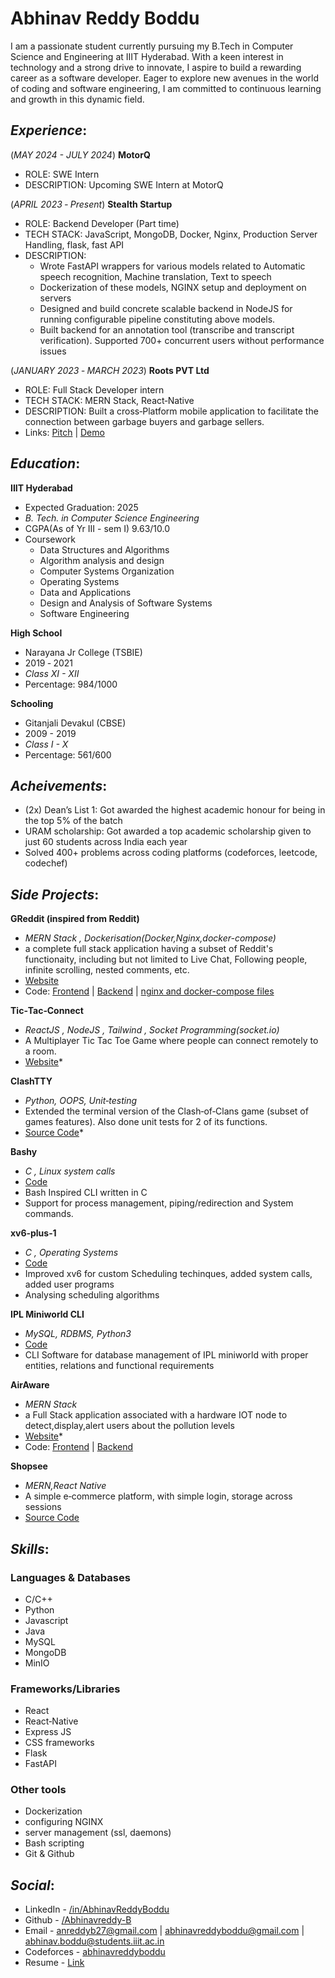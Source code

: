 # Abhinav Reddy Boddu

I am a passionate student currently pursuing my B.Tech in Computer Science and Engineering at IIIT Hyderabad. With a keen interest in technology and a strong drive to innovate, I aspire to build a rewarding career as a software developer. Eager to explore new avenues in the world of coding and software engineering, I am committed to continuous learning and growth in this dynamic field.

## ***Experience***:
(_MAY 2024 - JULY 2024_) **MotorQ**
* ROLE: SWE Intern
* DESCRIPTION: Upcoming SWE Intern at MotorQ

(_APRIL 2023 ‐  Present_)  **Stealth Startup**
* ROLE: Backend Developer (Part time)
* TECH STACK: JavaScript, MongoDB, Docker, Nginx, Production Server Handling, flask, fast API
* DESCRIPTION: 
  - Wrote FastAPI wrappers for various models related to Automatic speech recognition, Machine translation, Text to speech
  - Dockerization of these models, NGINX setup and deployment on servers
  - Designed and build concrete scalable backend in NodeJS for running configurable pipeline constituting above models.
  - Built backend for an annotation tool (transcribe and transcript verification). Supported 700+ concurrent users without performance issues


(_JANUARY 2023 ‐ MARCH 2023_)  **Roots PVT Ltd**
* ROLE: Full Stack Developer intern
* TECH STACK: MERN Stack, React‐Native
* DESCRIPTION: Built a cross‐Platform mobile application to facilitate the connection between garbage buyers and garbage sellers.
* Links: [Pitch](https://pitch.com/public/4747d8f6-fcad-4b2a-b1ae-ce4a3f7c3078) | [Demo](https://www.veed.io/view/8a18f858-7607-423b-b34c-e567714b3cc8?panel=share)

## ***Education***:
**IIIT Hyderabad**
* Expected Graduation: 2025
* *B. Tech. in Computer Science Engineering*
* CGPA(As of Yr III - sem I) 9.63/10.0
* Coursework
  - Data Structures and Algorithms
  - Algorithm analysis and design
  - Computer Systems Organization
  - Operating Systems
  - Data and Applications
  - Design and Analysis of Software Systems
  - Software Engineering

**High School**
* Narayana Jr College (TSBIE)
* 2019 ‐ 2021
* *Class XI - XII*
* Percentage: 984/1000

**Schooling**
* Gitanjali Devakul (CBSE)
* 2009 - 2019
* *Class I - X*
* Percentage: 561/600

## ***Acheivements***:
* (2x) Dean’s List 1: Got awarded the highest academic honour for being in the top 5% of the batch
* URAM scholarship: Got awarded a top academic scholarship given to just 60 students across India each year
* Solved 400+ problems across coding platforms (codeforces, leetcode, codechef)

## ***Side Projects***:
**GReddit (inspired from Reddit)**
* _MERN Stack , Dockerisation(Docker,Nginx,docker-compose)_
* a complete full stack application having a subset of Reddit's functionaity, including but not limited to Live Chat, Following people, infinite scrolling, nested comments, etc.
* [Website](https://guileless-kringle-c68d07.netlify.app/profile) 
* Code: [Frontend](https://github.com/Abhinavreddy-B/Reddit_Frontend) | [Backend](https://github.com/Abhinavreddy-B/Reddit_Backend) | [nginx and docker-compose files](https://github.com/Abhinavreddy-B/Reddit-Docker)

**Tic‐Tac‐Connect**
* _ReactJS , NodeJS , Tailwind , Socket Programming(socket.io)_
* A Multiplayer Tic Tac Toe Game where people can connect remotely to a room.
* [Website](https://tictactoemultiplayer.onrender.com/)*

**ClashTTY**
* _Python, OOPS, Unit‐testing_
* Extended the terminal version of the Clash‐of‐Clans game (subset of games features). Also done unit tests for 2 of its functions.
* [Source Code]([https://tictactoemultiplayer.onrender.com/](https://github.com/Abhinavreddy-B/COC/))*

**Bashy**
* _C , Linux system calls_
* [Code](https://github.com/Abhinavreddy-B/C-Shell)
* Bash Inspired CLI written in C
* Support for process management, piping/redirection and System commands.

**xv6‐plus‐1**
* _C , Operating Systems_
* [Code](https://github.com/Abhinavreddy-B/Advanced-xv-6)
* Improved xv6 for custom Scheduling techinques, added system calls, added user programs
* Analysing scheduling algorithms

**IPL Miniworld CLI**
* _MySQL, RDBMS, Python3_
* [Code](https://github.com/Abhinavreddy-B/D_and_A/tree/master/Project_Phase-4)
* CLI Software for database management of IPL miniworld with proper entities, relations and functional requirements

**AirAware**
* _MERN Stack_
* a Full Stack application associated with a hardware IOT node to detect,display,alert users about the pollution levels
* [Website](https://indoor-air-pollution-18.onrender.com/)*
* Code: [Frontend](https://github.com/Abhinavreddy-B/ESW_Frontend) | [Backend](https://github.com/Abhinavreddy-B/ESW_backend)

**Shopsee**
* _MERN,React Native_
* A simple e‐commerce platform, with simple login, storage across sessions
* [Source Code](https://github.com/Abhinavreddy-B/shopsee)

## ***Skills***:
### Languages & Databases
* C/C++
* Python
* Javascript
* Java
* MySQL
* MongoDB
* MinIO

### Frameworks/Libraries
* React
* React‐Native
* Express JS
* CSS frameworks
* Flask
* FastAPI

### Other tools
* Dockerization
* configuring NGINX
* server management (ssl, daemons)
* Bash scripting
* Git & Github

## ***Social***:
* LinkedIn   - [/in/AbhinavReddyBoddu](https://www.linkedin.com/in/AbhinavReddyBoddu)
* Github     - [/Abhinavreddy-B](https://github.com/Abhinavreddy-B)
* Email      - [anreddyb27@gmail.com](mailto:anreddyb27@gmail.com) | [abhinavreddyboddu@gmail.com](mailto:abhinavreddyboddu@gmail.com) | [abhinav.boddu@students.iiit.ac.in](abhinav.boddu@students.iiit.ac.in)
* Codeforces - [abhinavreddyboddu](https://codeforces.com/profile/abhinavreddyboddu)
* Resume - [Link](https://drive.google.com/file/d/1bl0tWi2NQF2ojfIrKlbFyh0I_s1IkNrn/view)
